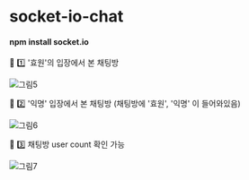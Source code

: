 # socket-io-chat

#### npm install socket.io

:star2: :one: '효원'의 입장에서 본 채팅방

![그림5](https://user-images.githubusercontent.com/58697091/85954838-5b49be00-b9b5-11ea-9bd6-726e496a7a9a.jpg)

:star2: :two: '익명' 입장에서 본 채팅방 (채팅방에 '효원', '익명' 이 들어와있음)

![그림6](https://user-images.githubusercontent.com/58697091/85954841-5c7aeb00-b9b5-11ea-936d-7ac23bcbcb0c.jpg)

:star2: :three: 채팅방 user count 확인 가능

![그림7](https://user-images.githubusercontent.com/58697091/85954842-5d138180-b9b5-11ea-81fc-4f99099cb492.jpg)
